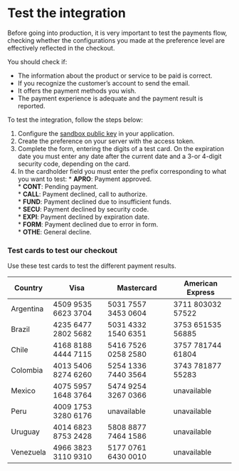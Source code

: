 # Test the integration

Before going into production, it is very important to test the payments flow, checking whether the configurations you made at the preference level are effectively reflected in the checkout.

You should check if:

+ The information about the product or service to be paid is correct.
+ If you recognize the customer’s account to send the email.
+ It offers the payment methods you wish.
+ The payment experience is adequate and the payment result is reported.

To test the integration, follow the steps below:

1. Configure the [sandbox public key](https://www.mercadopago.com/mla/account/credentials?type=basic) in your application.
2. Create the preference on your server with the access token.
3. Complete the form, entering the digits of a test card. On the expiration date you must enter any date after the current date and a 3-or 4-digit security code, depending on the card.
4. In the cardholder field you must enter the prefix corresponding to what you want to test:
        * **APRO**: Payment approved.  
        * **CONT**: Pending payment.  
        * **CALL**: Payment declined, call to authorize.  
        * **FUND**: Payment declined due to insufficient funds.  
        * **SECU**: Payment declined by security code.  
        * **EXPI**: Payment declined by expiration date.  
        * **FORM**: Payment declined due to error in form.  
        * **OTHE**: General decline.  

### Test cards to test our checkout

Use these test cards to test the different payment results.

| Country 		| Visa 				 | Mastercard        | American Express |
| ---- 		| ---- 				 | ----------        | ---------------- |
| Argentina  	| 4509 9535 6623 3704|5031 7557 3453 0604|3711 803032 57522 |
| Brazil  	| 4235 6477 2802 5682|5031 4332 1540 6351|3753 651535 56885 |
| Chile   	| 4168 8188 4444 7115|5416 7526 0258 2580|3757 781744 61804 |
| Colombia  	| 4013 5406 8274 6260|5254 1336 7440 3564|3743 781877 55283 |
| Mexico  	| 4075 5957 1648 3764|5474 9254 3267 0366|unavailable     |
| Peru    	| 4009 1753 3280 6176|unavailable      |unavailable     |
| Uruguay  	| 4014 6823 8753 2428|5808 8877 7464 1586|unavailable     |
| Venezuela  	| 4966 3823 3110 9310|5177 0761 6430 0010|unavailable     |
